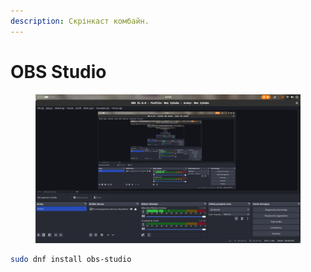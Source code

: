 ```yaml
---
description: Скрінкаст комбайн.
---
```


# OBS Studio

<figure><img src="../../.gitbook/assets/image (56).png" alt=""><figcaption></figcaption></figure>

```bash
sudo dnf install obs-studio
```
